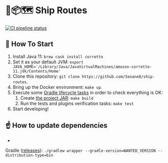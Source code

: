 # 🚢📦🗺 Ship Routes

[![CI pipeline status](https://github.com/Seoane8/ship-routes/workflows/CI/badge.svg)](https://github.com/Seoane8/ship-routes/actions)

## 🏁 How To Start

1. Install Java 11: `brew cask install corretto`
2. Set it as your default
   JVM: `export JAVA_HOME='/Library/Java/JavaVirtualMachines/amazon-corretto-11.jdk/Contents/Home'`
3. Clone this repository: `git clone https://github.com/Seoane8/ship-routes`.
4. Bring up the Docker environment: `make up`.
5. Execute some [Gradle lifecycle tasks](https://docs.gradle.org/current/userguide/java_plugin.html#lifecycle_tasks) in
   order to check everything is OK:
    1. Create [the project JAR](https://docs.gradle.org/current/userguide/java_plugin.html#sec:jar): `make build`
    2. Run the tests and plugins verification tasks: `make test`
6. Start developing!

## ☝️ How to update dependencies

*

Gradle ([releases](https://gradle.org/releases/)): `./gradlew wrapper --gradle-version=WANTED_VERSION --distribution-type=bin`
